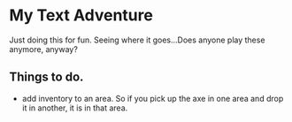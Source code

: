 # My Text Adventure

Just doing this for fun. Seeing where it goes...Does anyone play these anymore, anyway?

## Things to do.

- add inventory to an area. So if you pick up the axe in one area and drop it in another, it is in that area. 
